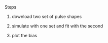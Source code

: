 Steps

1) download two set of pulse shapes

2) simulate with one set and fit with the second

3) plot the bias


